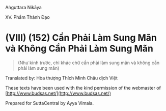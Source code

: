  

Aṅguttara Nikāya

XV. Phẩm Thánh Ðạo

# (VIII) (152) Cần Phải Làm Sung Mãn và Không Cần Phải Làm Sung Mãn

> (Như kinh trước, chỉ khác chữ cần phải làm sung mãn và không cần phải làm sung mãn)

Translated by: Hòa thượng Thích Minh Châu dịch Việt

These texts have been used with the kind permission of the webmaster of [http://www.budsas.net/](http://www.budsas.net/)

Prepared for SuttaCentral by Ayya Vimala.